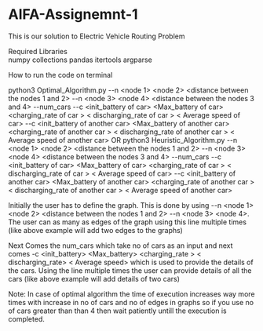 # AIFA-Assignemnt-1
This is our solution to Electric Vehicle Routing Problem

Required Libraries  
numpy
collections
pandas
itertools
argparse

How to run the code on terminal


python3 Optimal_Algorithm.py  --n <node 1> <node 2> <distance between the nodes 1 and 2> --n <node 3> <node 4> <distance between the nodes 3 and 4> --num_cars <no of cars> --c <source of car> <destination of car> <init_battery of car> <Max_battery of car> <charging_rate of car > < discharging_rate of car > < Average speed of car> 
 --c <source of another car> <destination of another car> <init_battery of another car> <Max_battery of another car> <charging_rate of another car > < discharging_rate of another car > < Average speed of another car> 
                                  OR 
python3 Heuristic_Algorithm.py  --n <node 1> <node 2> <distance between the nodes 1 and 2> --n <node 3> <node 4> <distance between the nodes 3 and 4> --num_cars <no of cars> --c <source of car> <destination of car> <init_battery of car> <Max_battery of car> <charging_rate of car > < discharging_rate of car > < Average speed of car> 
 --c <source of another car> <destination of another car> <init_battery of another car> <Max_battery of another car> <charging_rate of another car > < discharging_rate of another car > < Average speed of another car> 
  
Initially the user has to define the graph. This is done by using  --n <node 1> <node 2> <distance between the nodes 1 and 2> --n <node 3> <node 4>. The user can as many as edges of the graph using this line multiple times (like above example will add two edges to the graphs)

Next Comes the num_cars which take no of cars as an input and next comes -c <source> <destination> <init_battery> <Max_battery> <charging_rate > < discharging_rate> < Average speed> which is used to provide the details of the cars. Using the line multiple times the user can provide details of all the cars (like above example will add details of two cars)
  
Note: In case of optimal algorithm the time of execution increases way more times with increase in no of cars and no of edges in graphs so if you use no of cars greater than than 4 then wait patiently untill the execution is completed. 
